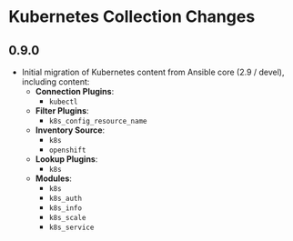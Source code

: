 # Kubernetes Collection Changes

## 0.9.0

  - Initial migration of Kubernetes content from Ansible core (2.9 / devel), including content:
    - **Connection Plugins**:
      - `kubectl`
    - **Filter Plugins**:
      - `k8s_config_resource_name`
    - **Inventory Source**:
      - `k8s`
      - `openshift`
    - **Lookup Plugins**:
      - `k8s`
    - **Modules**:
      - `k8s`
      - `k8s_auth`
      - `k8s_info`
      - `k8s_scale`
      - `k8s_service`
